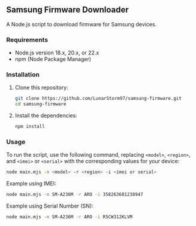 ## Samsung Firmware Downloader

A Node.js script to download firmware for Samsung devices.

### Requirements

- Node.js version 18.x, 20.x, or 22.x
- npm (Node Package Manager)

### Installation

1. Clone this repository:

    ```bash
    git clone https://github.com/LunarStorm97/samsung-firmware.git
    cd samsung-firmware
    ```

2. Install the dependencies:

    ```bash
    npm install
    ```

### Usage

To run the script, use the following command, replacing `<model>`, `<region>`, and `<imei>` or `<serial>` with the corresponding values for your device:

```bash
node main.mjs -m <model> -r <region> -i <imei or serial>
```

Example using IMEI:

```bash
node main.mjs -m SM-A236M -r ARO -i 358263681238947
```

Example using Serial Number (SN):

```bash
node main.mjs -m SM-A236M -r ARO -i R5CW312KLVM
```
